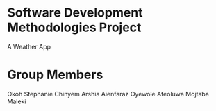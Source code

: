 # Software Development Methodologies Project
A Weather App

# Group Members
Okoh Stephanie Chinyem
Arshia Aienfaraz
Oyewole Afeoluwa
Mojtaba Maleki
